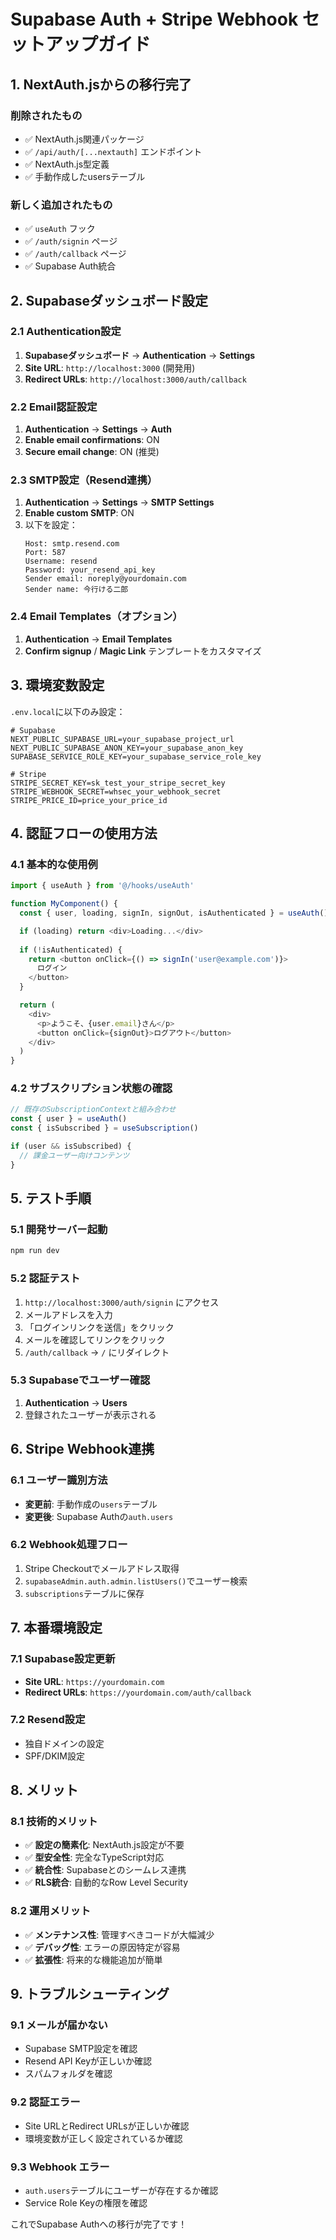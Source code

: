 # Supabase Auth + Stripe Webhook セットアップガイド

## 1. NextAuth.jsからの移行完了

### 削除されたもの
- ✅ NextAuth.js関連パッケージ
- ✅ `/api/auth/[...nextauth]` エンドポイント
- ✅ NextAuth.js型定義
- ✅ 手動作成したusersテーブル

### 新しく追加されたもの
- ✅ `useAuth` フック
- ✅ `/auth/signin` ページ
- ✅ `/auth/callback` ページ
- ✅ Supabase Auth統合

## 2. Supabaseダッシュボード設定

### 2.1 Authentication設定
1. **Supabaseダッシュボード** → **Authentication** → **Settings**
2. **Site URL**: `http://localhost:3000` (開発用)
3. **Redirect URLs**: `http://localhost:3000/auth/callback`

### 2.2 Email認証設定
1. **Authentication** → **Settings** → **Auth**
2. **Enable email confirmations**: ON
3. **Secure email change**: ON (推奨)

### 2.3 SMTP設定（Resend連携）
1. **Authentication** → **Settings** → **SMTP Settings**
2. **Enable custom SMTP**: ON
3. 以下を設定：
   ```
   Host: smtp.resend.com
   Port: 587
   Username: resend
   Password: your_resend_api_key
   Sender email: noreply@yourdomain.com
   Sender name: 今行ける二郎
   ```

### 2.4 Email Templates（オプション）
1. **Authentication** → **Email Templates**
2. **Confirm signup** / **Magic Link** テンプレートをカスタマイズ

## 3. 環境変数設定

`.env.local`に以下のみ設定：

```env
# Supabase
NEXT_PUBLIC_SUPABASE_URL=your_supabase_project_url
NEXT_PUBLIC_SUPABASE_ANON_KEY=your_supabase_anon_key
SUPABASE_SERVICE_ROLE_KEY=your_supabase_service_role_key

# Stripe
STRIPE_SECRET_KEY=sk_test_your_stripe_secret_key
STRIPE_WEBHOOK_SECRET=whsec_your_webhook_secret
STRIPE_PRICE_ID=price_your_price_id
```

## 4. 認証フローの使用方法

### 4.1 基本的な使用例
```typescript
import { useAuth } from '@/hooks/useAuth'

function MyComponent() {
  const { user, loading, signIn, signOut, isAuthenticated } = useAuth()

  if (loading) return <div>Loading...</div>
  
  if (!isAuthenticated) {
    return <button onClick={() => signIn('user@example.com')}>
      ログイン
    </button>
  }

  return (
    <div>
      <p>ようこそ、{user.email}さん</p>
      <button onClick={signOut}>ログアウト</button>
    </div>
  )
}
```

### 4.2 サブスクリプション状態の確認
```typescript
// 既存のSubscriptionContextと組み合わせ
const { user } = useAuth()
const { isSubscribed } = useSubscription()

if (user && isSubscribed) {
  // 課金ユーザー向けコンテンツ
}
```

## 5. テスト手順

### 5.1 開発サーバー起動
```bash
npm run dev
```

### 5.2 認証テスト
1. `http://localhost:3000/auth/signin` にアクセス
2. メールアドレスを入力
3. 「ログインリンクを送信」をクリック
4. メールを確認してリンクをクリック
5. `/auth/callback` → `/` にリダイレクト

### 5.3 Supabaseでユーザー確認
1. **Authentication** → **Users**
2. 登録されたユーザーが表示される

## 6. Stripe Webhook連携

### 6.1 ユーザー識別方法
- **変更前**: 手動作成の`users`テーブル
- **変更後**: Supabase Authの`auth.users`

### 6.2 Webhook処理フロー
1. Stripe Checkoutでメールアドレス取得
2. `supabaseAdmin.auth.admin.listUsers()`でユーザー検索
3. `subscriptions`テーブルに保存

## 7. 本番環境設定

### 7.1 Supabase設定更新
- **Site URL**: `https://yourdomain.com`
- **Redirect URLs**: `https://yourdomain.com/auth/callback`

### 7.2 Resend設定
- 独自ドメインの設定
- SPF/DKIM設定

## 8. メリット

### 8.1 技術的メリット
- ✅ **設定の簡素化**: NextAuth.js設定が不要
- ✅ **型安全性**: 完全なTypeScript対応
- ✅ **統合性**: Supabaseとのシームレス連携
- ✅ **RLS統合**: 自動的なRow Level Security

### 8.2 運用メリット
- ✅ **メンテナンス性**: 管理すべきコードが大幅減少
- ✅ **デバッグ性**: エラーの原因特定が容易
- ✅ **拡張性**: 将来的な機能追加が簡単

## 9. トラブルシューティング

### 9.1 メールが届かない
- Supabase SMTP設定を確認
- Resend API Keyが正しいか確認
- スパムフォルダを確認

### 9.2 認証エラー
- Site URLとRedirect URLsが正しいか確認
- 環境変数が正しく設定されているか確認

### 9.3 Webhook エラー
- `auth.users`テーブルにユーザーが存在するか確認
- Service Role Keyの権限を確認

これでSupabase Authへの移行が完了です！
